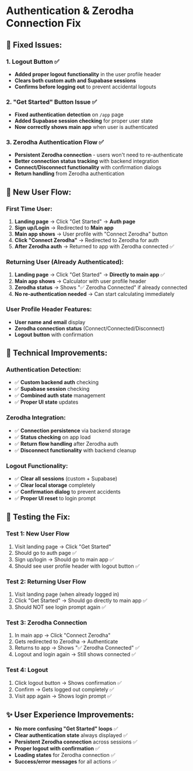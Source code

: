 # Authentication & Zerodha Connection Fix

## 🚀 **Fixed Issues:**

### 1. **Logout Button** ✅
- **Added proper logout functionality** in the user profile header
- **Clears both custom auth and Supabase sessions**
- **Confirms before logging out** to prevent accidental logouts

### 2. **"Get Started" Button Issue** ✅
- **Fixed authentication detection** on `/app` page
- **Added Supabase session checking** for proper user state
- **Now correctly shows main app** when user is authenticated

### 3. **Zerodha Authentication Flow** ✅
- **Persistent Zerodha connection** - users won't need to re-authenticate
- **Better connection status tracking** with backend integration
- **Connect/Disconnect functionality** with confirmation dialogs
- **Return handling** from Zerodha authentication

## 🎯 **New User Flow:**

### **First Time User:**
1. **Landing page** → Click "Get Started" → **Auth page**
2. **Sign up/Login** → Redirected to **Main app**
3. **Main app shows** → User profile with "Connect Zerodha" button
4. **Click "Connect Zerodha"** → Redirected to Zerodha for auth
5. **After Zerodha auth** → Returned to app with Zerodha connected ✅

### **Returning User (Already Authenticated):**
1. **Landing page** → Click "Get Started" → **Directly to main app** ✅
2. **Main app shows** → Calculator with user profile header
3. **Zerodha status** → Shows "✅ Zerodha Connected" if already connected
4. **No re-authentication needed** → Can start calculating immediately

### **User Profile Header Features:**
- **User name and email** display
- **Zerodha connection status** (Connect/Connected/Disconnect)
- **Logout button** with confirmation

## 🔧 **Technical Improvements:**

### **Authentication Detection:**
- ✅ **Custom backend auth** checking
- ✅ **Supabase session** checking  
- ✅ **Combined auth state** management
- ✅ **Proper UI state** updates

### **Zerodha Integration:**
- ✅ **Connection persistence** via backend storage
- ✅ **Status checking** on app load
- ✅ **Return flow handling** after Zerodha auth
- ✅ **Disconnect functionality** with backend cleanup

### **Logout Functionality:**
- ✅ **Clear all sessions** (custom + Supabase)
- ✅ **Clear local storage** completely
- ✅ **Confirmation dialog** to prevent accidents
- ✅ **Proper UI reset** to login prompt

## 🧪 **Testing the Fix:**

### **Test 1: New User Flow**
1. Visit landing page → Click "Get Started"
2. Should go to auth page ✅
3. Sign up/login → Should go to main app ✅
4. Should see user profile header with logout button ✅

### **Test 2: Returning User Flow**
1. Visit landing page (when already logged in)
2. Click "Get Started" → Should go directly to main app ✅
3. Should NOT see login prompt again ✅

### **Test 3: Zerodha Connection**
1. In main app → Click "Connect Zerodha"
2. Gets redirected to Zerodha → Authenticate
3. Returns to app → Shows "✅ Zerodha Connected" ✅
4. Logout and login again → Still shows connected ✅

### **Test 4: Logout**
1. Click logout button → Shows confirmation ✅
2. Confirm → Gets logged out completely ✅  
3. Visit app again → Shows login prompt ✅

## ✨ **User Experience Improvements:**

- **No more confusing "Get Started" loops** ✅
- **Clear authentication state** always displayed ✅
- **Persistent Zerodha connection** across sessions ✅
- **Proper logout with confirmation** ✅
- **Loading states** for Zerodha connection ✅
- **Success/error messages** for all actions ✅